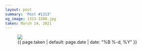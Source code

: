 ```yaml
---
layout: post
summary: 'Post #1313'
og_image: 1313-1280.jpg
taken: March 14, 2021
---
```


<figure class="post">
<img sizes="(min-width: 700px) 50vw, calc(100vw - 2rem)" src="{{ site.assets_url }}/1313-640.jpg" srcset="{{ site.assets_url }}/1313-320.jpg 320w, {{ site.assets_url }}/1313-640.jpg 640w, {{ site.assets_url }}/1313-960.jpg 960w, {{ site.assets_url }}/1313-1280.jpg 1280w"/>
<figcaption>
<time>{{ page.taken | default: page.date | date: "%B %-d, %Y" }}</time>
</figcaption>
</figure>
